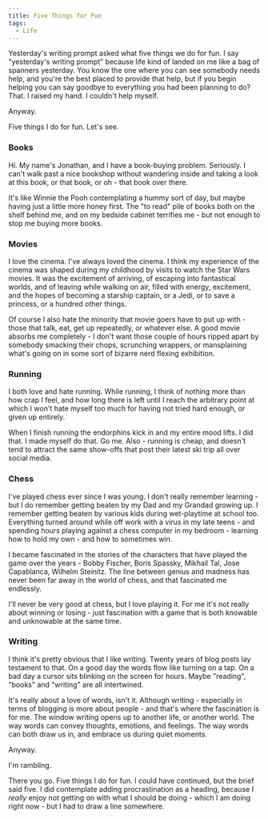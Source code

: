 ```yaml
---
title: Five Things for Fun
tags:
  - Life
---
```



Yesterday's writing prompt asked what five things we do for fun. I say "yesterday's writing prompt" because life kind of landed on me like a bag of spanners yesterday. You know the one where you can see somebody needs help, and you're the best placed to provide that help, but if you begin helping you can say goodbye to everything you had been planning to do? That. I raised my hand. I couldn't help myself.


Anyway.


Five things I do for fun. Let's see.



### Books



Hi. My name's Jonathan, and I have a book-buying problem. Seriously. I can't walk past a nice bookshop without wandering inside and taking a look at this book, or that book, or oh - that book over there.


It's like Winnie the Pooh contemplating a hummy sort of day, but maybe having just a little more honey first. The "to read" pile of books both on the shelf behind me, and on my bedside cabinet terrifies me - but not enough to stop me buying more books.



### Movies



I love the cinema. I've always loved the cinema. I think my experience of the cinema was shaped during my childhood by visits to watch the Star Wars movies. It was the excitement of arriving, of escaping into fantastical worlds, and of leaving while walking on air, filled with energy, excitement, and the hopes of becoming a starship captain, or a Jedi, or to save a princess, or a hundred other things.


Of course I also hate the minority that movie goers have to put up with - those that talk, eat, get up repeatedly, or whatever else. A good movie absorbs me completely - I don't want those couple of hours ripped apart by somebody smacking their chops, scrunching wrappers, or mansplaining what's going on in some sort of bizarre nerd flexing exhibition.



### Running



I both love and hate running. While running, I think of nothing more than how crap I feel, and how long there is left until I reach the arbitrary point at which I won't hate myself too much for having not tried hard enough, or given up entirely.


When I finish running the endorphins kick in and my entire mood lifts. I did that. I made myself do that. Go me. Also - running is cheap, and doesn't tend to attract the same show-offs that post their latest ski trip all over social media.



### Chess



I've played chess ever since I was young. I don't really remember learning - but I do remember getting beaten by my Dad and my Grandad growing up. I remember getting beaten by various kids during wet-playtime at school too. Everything turned around while off work with a virus in my late teens - and spending hours playing against a chess computer in my bedroom - learning how to hold my own - and how to sometimes win.


I became fascinated in the stories of the characters that have played the game over the years - Bobby Fischer, Boris Spassky, Mikhail Tal, Jose Capablanca, Wilhelm Steinitz. The line between genius and madness has never been far away in the world of chess, and that fascinated me endlessly.


I'll never be very good at chess, but I love playing it. For me it's not really about winning or losing - just fascination with a game that is both knowable and unknowable at the same time.



### Writing



I think it's pretty obvious that I like writing. Twenty years of blog posts lay testament to that. On a good day the words flow like turning on a tap. On a bad day a cursor sits blinking on the screen for hours. Maybe "reading", "books" and "writing" are all intertwined.


It's really about a love of words, isn't it. Although writing - especially in terms of blogging is more about people - and that's where the fascination is for me. The window writing opens up to another life, or another world. The way words can convey thoughts, emotions, and feelings. The way words can both draw us in, and embrace us during quiet moments.


Anyway.


I'm rambling.


There you go. Five things I do for fun. I could have continued, but the brief said five. I did contemplate adding procrastination as a heading, because I *really* enjoy not getting on with what I should be doing - which I am doing right now - but I had to draw a line somewhere.


